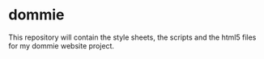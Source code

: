 # dommie
This repository will contain the style sheets, the scripts and the html5 files for my dommie website project.
